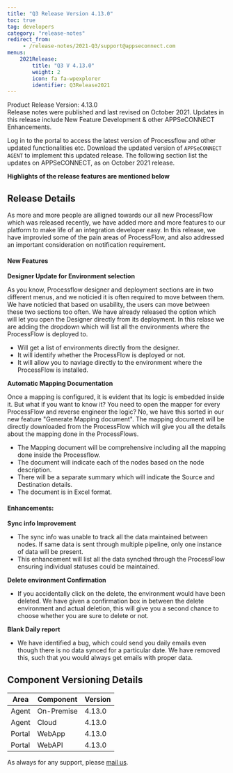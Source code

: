 ```yaml
---
title: "Q3 Release Version 4.13.0"
toc: true
tag: developers
category: "release-notes"
redirect_from: 
     - /release-notes/2021-Q3/support@appseconnect.com
menus: 
    2021Release:
        title: "Q3 V 4.13.0"
        weight: 2
        icon: fa fa-wpexplorer
        identifier: Q3Release2021
---
```

Product Release Version: 4.13.0       
Release notes were published and last revised on October 2021. 
Updates in this release include New Feature Development & other APPSeCONNECT Enhancements.  

Log in to the portal to access the latest version of Processflow and other updated functionalities etc. 
Download the updated version of `APPSeCONNECT AGENT` to implement this updated release. The following section list the updates on APPSeCONNECT, 
as on October 2021 release.

**Highlights of the release features are mentioned below**

## Release Details 

As more and more people are alligned towards our all new ProcessFlow which was released recently, we have added more and more features to our platform to make life of an integration developer easy.
In this release, we have improvied some of the pain areas of ProcessFlow, and also addressed an important consideration on notification requirement.
    

#### New Features  

**Designer Update for Environment selection**  

As you know, Processflow designer and deployment sections are in two different menus, and we noticied it is often required to move between them. We have noticied that based on usability, the users can move between these two sections too often. 
We have already released the option which will let you open the Designer directly from its deployment. In this relase we are adding the dropdown which will list all the environments where the ProcessFlow is deployed to. 

- Will get a list of environments directly from the designer.
- It will identify whether the ProcessFlow is deployed or not.
- It will allow you to naviage directly to the environment where the ProcessFlow is installed.  

**Automatic Mapping Documentation**

Once a mapping is configured, it is evident that its logic is embedded inside it. But what if you want to know it? You need to open the mapper for every ProcessFlow and reverse engineer the logic? No, we have this sorted
in our new feature "Generate Mapping document". The mapping document will be directly downloaded from the ProcessFlow which will give you all the details about the mapping done 
in the ProcessFlows. 

 - The Mapping document will be comprehensive including all the mapping done inside the Processflow. 
 - The document will indicate each of the nodes based on the node description.
 - There will be a separate summary which will indicate the Source and Destination details. 
 - The document is in Excel format.


#### Enhancements:

**Sync info Improvement**

- The sync info was unable to track all the data maintained between nodes. If same data is sent through multiple pipeline, only one instance of data will be present. 
- This enhancement will list all the data synched through the ProcessFlow ensuring individual statuses could be maintained. 


**Delete environment Confirmation**

- If you accidentally click on the delete, the environment would have been deleted. We have given a confirmation box in between the delete environment and actual deletion, this will give you a second chance to choose whether you are sure to delete or not. 

**Blank Daily report**

- We have identified a bug, which could send you daily emails even though there is no data synced for a particular date. We have removed this, such that you would always get emails with proper data. 


## Component Versioning Details  

|Area|Component|Version|
|---|---|----|
|Agent|On-Premise|4.13.0|
|Agent|Cloud|4.13.0|
|Portal|WebApp|4.13.0|
|Portal|WebAPI|4.13.0|

As always for any support, please [mail us](support@appseconnect.com).